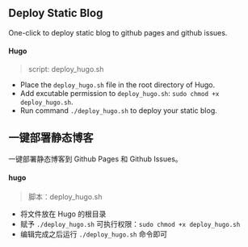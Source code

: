 ## Deploy Static Blog

One-click to deploy static blog to github pages and github issues.


#### Hugo

> script: deploy_hugo.sh

+ Place the `deploy_hugo.sh` file in the root directory of Hugo.
+ Add excutable permission to `deploy_hugo.sh`: `sudo chmod +x deploy_hugo.sh`.
+ Run command `./deploy_hugo.sh` to deploy your static blog.


## 一键部署静态博客

一键部署静态博客到 Github Pages 和 Github Issues。


#### hugo

> 脚本：deploy_hugo.sh

+ 将文件放在 Hugo 的根目录
+ 赋予 `./deploy_hugo.sh` 可执行权限：`sudo chmod +x deploy_hugo.sh`
+ 编辑完成之后运行 `./deploy_hugo.sh` 命令即可
